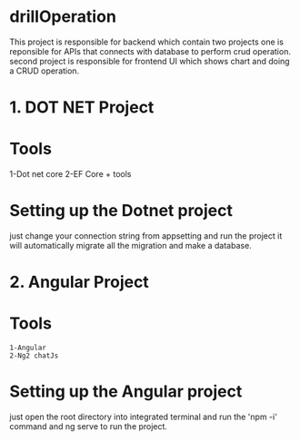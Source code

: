# drillOperation

This project is responsible for backend which contain two projects one is reponsible for APIs that connects with database to perform crud operation.
second project is responsible for frontend UI which shows chart and doing a CRUD operation.

# 1. DOT NET Project
# Tools
1-Dot net core
2-EF Core + tools

# Setting up the Dotnet project
just change your connection string from appsetting and run the project it will automatically migrate all the migration and make a database.

# 2. Angular Project
# Tools
    1-Angular
    2-Ng2 chatJs
    
# Setting up the Angular project
just open the root directory into integrated terminal and run the 'npm -i' command and ng serve to run the project.

